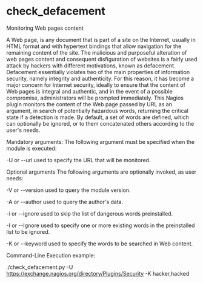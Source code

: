 # check_defacement
Monitoring Web pages content 

A Web page, is any document that is part of a site on the Internet, usually in HTML format and with hypertext bindings that allow navigation for the remaining content of the site. The malicious and purposeful alteration of web pages content and consequent disfiguration of websites is a fairly used attack by hackers with different motivations, known as defacement. Defacement essentially violates two of the main properties of information security, namely integrity and authenticity.
For this reason, it has become a major concern for Internet security, ideally to ensure that the content of Web pages is integral and authentic, and in the event of a possible compromise, administrators will be prompted immediately.
This Nagios plugin monitors the content of the Web page passed by URL as an argument, in search of potentially hazardous words, returning the critical state if a detection is made. By default, a set of words are defined, which can optionally be ignored, or to them concatenated others according to the user's needs.

Mandatory arguments: The following argument must be specified when the module is executed:

-U or --url used to specify the URL that will be monitored.

Optional arguments The following arguments are optionally invoked, as user needs:

-V or --version used to query the module version.

-A or --author used to query the author's data.

-i or --ignore used to skip the list of dangerous words preinstalled.

-I or --Ignore used to specify one or more existing words in the preinstalled list to be ignored.

-K or --keyword used to specify the words to be searched in Web content.

Command-Line Execution example:

./check_defacement.py -U https://exchange.nagios.org/directory/Plugins/Security -K hacker,hacked
